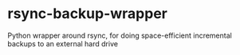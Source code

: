 # rsync-backup-wrapper
Python wrapper around rsync, for doing space-efficient incremental backups to an external hard drive
